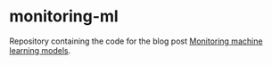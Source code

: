 # monitoring-ml

Repository containing the code for the blog post [Monitoring machine learning models](https://dantegates.github.io/2018/06/12/Monitoring-machine-learning-models-in-production.html).
